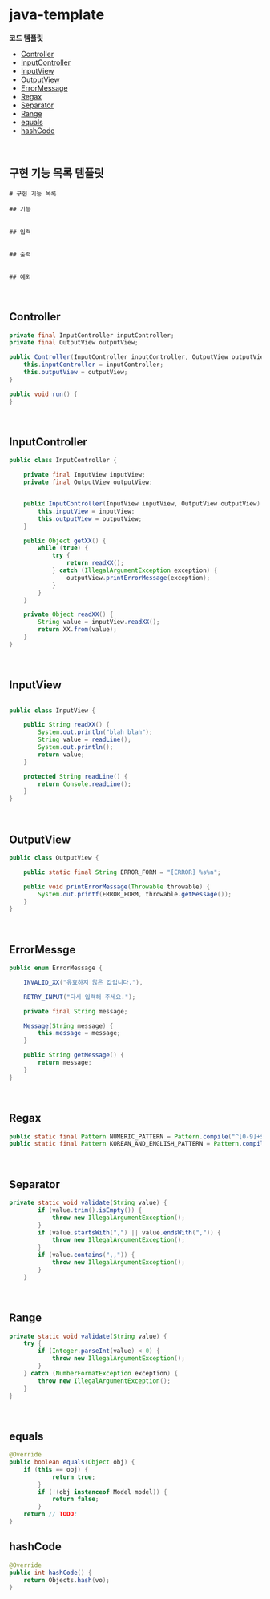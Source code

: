 # java-template

**코드 템플릿**

* [Controller](#controller)
* [InputController](#inputcontroller)
* [InputView](#inputview)
* [OutputView](#outputview)
* [ErrorMessage](#errormessage)
* [Regax](#regax)
* [Separator](#separator)
* [Range](#range)
* [equals](#equals)
* [hashCode](#hashcode)


<br>

## 구현 기능 목록 템플릿

```text
# 구현 기능 목록

## 기능


## 입력


## 출력


## 예외

```

<br>

## Controller

```java
private final InputController inputController;
private final OutputView outputView;

public Controller(InputController inputController, OutputView outputView) {
    this.inputController = inputController;
    this.outputView = outputView;
}

public void run() {
}
```

<br>

## InputController

```java
public class InputController {

    private final InputView inputView;
    private final OutputView outputView;


    public InputController(InputView inputView, OutputView outputView) {
        this.inputView = inputView;
        this.outputView = outputView;
    }

	public Object getXX() {
		while (true) {
			try {
				return readXX();
			} catch (IllegalArgumentException exception) {
                outputView.printErrorMessage(exception);
            }
		}
	}

	private Object readXX() {
		String value = inputView.readXX();
		return XX.from(value);
	}
}
```

<br>

## InputView

```java

public class InputView {

    public String readXX() {
        System.out.println("blah blah");
        String value = readLine();
        System.out.println();
        return value;
    }

    protected String readLine() {
        return Console.readLine();
    }
}
```

<br>

## OutputView

```java
public class OutputView {

    public static final String ERROR_FORM = "[ERROR] %s%n";

    public void printErrorMessage(Throwable throwable) {
        System.out.printf(ERROR_FORM, throwable.getMessage());
    }
}
```

<br>

## ErrorMessge

```java
public enum ErrorMessage {

    INVALID_XX("유효하지 않은 값입니다."),

    RETRY_INPUT("다시 입력해 주세요.");

    private final String message;

    Message(String message) {
        this.message = message;
    }

    public String getMessage() {
        return message;
    }
}
```

<br>

## Regax

```java
public static final Pattern NUMERIC_PATTERN = Pattern.compile("^[0-9]+$");
public static final Pattern KOREAN_AND_ENGLISH_PATTERN = Pattern.compile("^[ㄱ-ㅎ가-힣A-Za-z]+$");
```

<br>

## Separator

```java
private static void validate(String value) {
        if (value.trim().isEmpty()) {
            throw new IllegalArgumentException();
        }
        if (value.startsWith(",") || value.endsWith(",")) {
            throw new IllegalArgumentException();
        }
        if (value.contains(",,")) {
            throw new IllegalArgumentException();
        }
    }
```

<br>

## Range

```java
private static void validate(String value) {
	try {
		if (Integer.parseInt(value) < 0) {
			throw new IllegalArgumentException();
		}
	} catch (NumberFormatException exception) {
		throw new IllegalArgumentException();
	}
}
```

<br>

## equals 

```java
@Override
public boolean equals(Object obj) {
	if (this == obj) {
            return true;
        }
        if (!(obj instanceof Model model)) {
            return false;
        }
	return // TODO:
}
```

## hashCode

```java
@Override
public int hashCode() {
	return Objects.hash(vo);
}
```

